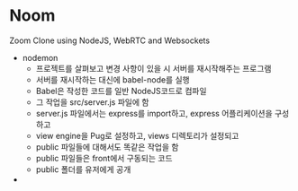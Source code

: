 # Noom

Zoom Clone using NodeJS, WebRTC and Websockets

- nodemon
  - 프로젝트를 살펴보고 변경 사항이 있을 시 서버를 재시작해주는 프로그램
  - 서버를 재시작하는 대신에 babel-node를 실행
  - Babel은 작성한 코드를 일반 NodeJS코드로 컴파일
  - 그 작업을 src/server.js 파일에 함
  - server.js 파일에서는 express를 import하고, express 어플리케이션을 구성하고
  - view engine을 Pug로 설정하고, views 디렉토리가 설정되고
  - public 파일들에 대해서도 똑같은 작업을 함
  - public 파일들은 front에서 구동되는 코드
  - public 폴더를 유저에게 공개
-

